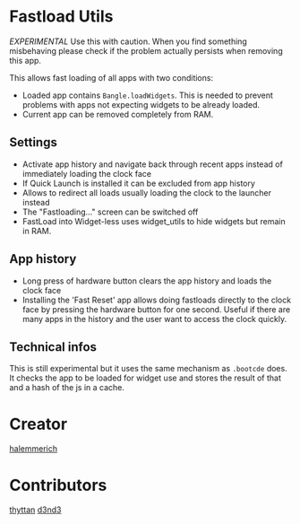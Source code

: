 # Fastload Utils

*EXPERIMENTAL* Use this with caution. When you find something misbehaving please check if the problem actually persists when removing this app.

This allows fast loading of all apps with two conditions:
* Loaded app contains `Bangle.loadWidgets`. This is needed to prevent problems with apps not expecting widgets to be already loaded.
* Current app can be removed completely from RAM.

## Settings

* Activate app history and navigate back through recent apps instead of immediately loading the clock face
* If Quick Launch is installed it can be excluded from app history
* Allows to redirect all loads usually loading the clock to the launcher instead
* The "Fastloading..." screen can be switched off
* FastLoad into Widget-less uses widget_utils to hide widgets but remain in RAM.

## App history

* Long press of hardware button clears the app history and loads the clock face
* Installing the 'Fast Reset' app allows doing fastloads directly to the clock face by pressing the hardware button for one second. Useful if there are many apps in the history and the user want to access the clock quickly.

## Technical infos

This is still experimental but it uses the same mechanism as `.bootcde` does.
It checks the app to be loaded for widget use and stores the result of that and a hash of the js in a cache.

# Creator

[halemmerich](https://github.com/halemmerich)

# Contributors
[thyttan](https://github.com/thyttan)
[d3nd3](https://github.com/d3nd3)

